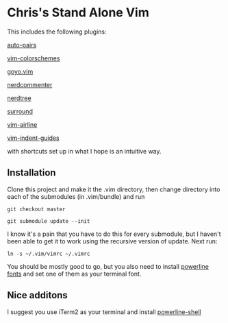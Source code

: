 # Chris's Stand Alone Vim 

This includes the following plugins: 

[auto-pairs](https://github.com/jiangmiao/auto-pairs)

[vim-colorschemes](https://github.com/flazz/vim-colorschemes)

[goyo.vim](https://github.com/junegunn/goyo.vim)

[nerdcommenter](https://github.com/scrooloose/nerdcommenter)

[nerdtree](https://github.com/scrooloose/nerdtree)

[surround](https://github.com/tpope/vim-surround)

[vim-airline](https://github.com/vim-airline/vim-airline)

[vim-indent-guides](https://github.com/nathanaelkane/vim-indent-guides)

with shortcuts set up in what I hope is an intuitive way.

## Installation
Clone this project and make it the .vim directory, then change directory into each of the submodules (in .vim/bundle) and run

```
git checkout master
```

```
git submodule update --init
```

I know it's a pain that you have to do this for every submodule, but I haven't been able to get it to work using the recursive version of update. Next run:

```
ln -s ~/.vim/vimrc ~/.vimrc
```

You should be mostly good to go, but you also need to install [powerline fonts](https://github.com/powerline/fonts) and set one of them as your terminal font.

## Nice additons
I suggest you use iTerm2 as your terminal and install [powerline-shell](https://github.com/b-ryan/powerline-shell)
